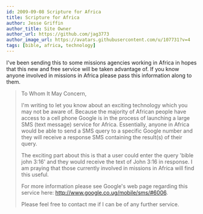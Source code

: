 ```yaml
---
id: 2009-09-08 Scripture for Africa
title: Scripture for Africa
author: Jesse Griffin
author_title: Site Owner
author_url: https://github.com/jag3773
author_image_url: https://avatars.githubusercontent.com/u/107731?v=4
tags: [bible, africa, technology]
---
```


I've been sending this to some missions agencies working in Africa in hopes that this new and free service will be taken advantage of.  If you know anyone involved in missions in Africa please pass this information along to them.

>To Whom It May Concern,
>
>I'm writing to let you know about an exciting technology which you may not be aware of.  Because the majority of African people have access to a cell phone Google is in the process of launching a large SMS (text message) service for Africa.  Essentially, anyone in Africa would be able to send a SMS query to a specific Google number and they will receive a response SMS containing the result(s) of their query.
>
>The exciting part about this is that a user could enter the query 'bible john 3:16' and they would receive the text of John 3:16 in response.  I am praying that those currently involved in missions in Africa will find this useful.
>
>For more information please see Google's web page regarding this service here: http://www.google.co.ug/mobile/sms/#6006.
>
>Please feel free to contact me if I can be of any further service.
